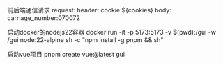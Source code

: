 前后端通信请求
request:
 header:
    cookie:${cookies}
 body:
    carriage_number:070072

启动docker的nodejs22容器
docker run -it -p 5173:5173 -v $(pwd):/gui -w /gui node:22-alpine sh -c "npm install -g pnpm && sh"

启动vue项目
pnpm create vue@latest gui